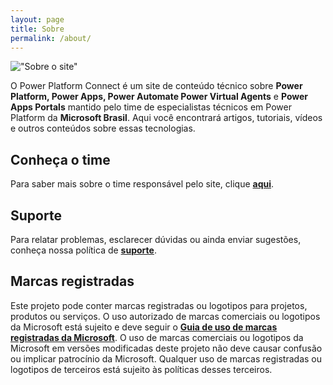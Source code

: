 ```yaml
---
layout: page
title: Sobre
permalink: /about/
---
```


!["Sobre o site"](../../assets/imgs/about-400.png "Sobre o site")

O Power Platform Connect é um site de conteúdo técnico sobre **Power Platform, Power Apps, Power Automate Power Virtual Agents** e **Power Apps Portals** mantido pelo time de especialistas técnicos em Power Platform da **Microsoft Brasil**. Aqui você encontrará artigos, tutoriais, vídeos e outros conteúdos sobre essas tecnologias.

## Conheça o time

Para saber mais sobre o time responsável pelo site, clique **[aqui](../team/)**.

## Suporte

Para relatar problemas, esclarecer dúvidas ou ainda enviar sugestões, conheça nossa política de **[suporte](../support/)**.

## Marcas registradas

Este projeto pode conter marcas registradas ou logotipos para projetos, produtos ou serviços. O uso autorizado de marcas comerciais ou logotipos da Microsoft está sujeito e deve seguir o
**[Guia de uso de marcas registradas da Microsoft](https://www.microsoft.com/en-us/legal/intellectualproperty/trademarks/usage/general)**.
O uso de marcas comerciais ou logotipos da Microsoft em versões modificadas deste projeto não deve causar confusão ou implicar patrocínio da Microsoft.
Qualquer uso de marcas registradas ou logotipos de terceiros está sujeito às políticas desses terceiros.
